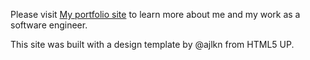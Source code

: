Please visit [My portfolio site](https://rachanavishwanath.github.io/) to learn more about me and my work as a software engineer.

This site was built with a design template by @ajlkn from HTML5 UP.